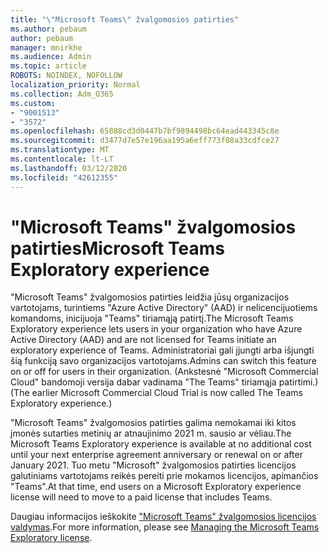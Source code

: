 ```yaml
---
title: "\"Microsoft Teams\" žvalgomosios patirties"
ms.author: pebaum
author: pebaum
manager: mnirkhe
ms.audience: Admin
ms.topic: article
ROBOTS: NOINDEX, NOFOLLOW
localization_priority: Normal
ms.collection: Adm_O365
ms.custom:
- "9001513"
- "3572"
ms.openlocfilehash: 65888cd3d0447b7bf9894498bc64ead443345c8e
ms.sourcegitcommit: d3477d7e57e196aa195a6eff773f08a33cdfce27
ms.translationtype: MT
ms.contentlocale: lt-LT
ms.lasthandoff: 03/12/2020
ms.locfileid: "42612355"
---
```

# <a name="microsoft-teams-exploratory-experience"></a><span data-ttu-id="a428f-102">"Microsoft Teams" žvalgomosios patirties</span><span class="sxs-lookup"><span data-stu-id="a428f-102">Microsoft Teams Exploratory experience</span></span>

<span data-ttu-id="a428f-103">"Microsoft Teams" žvalgomosios patirties leidžia jūsų organizacijos vartotojams, turintiems "Azure Active Directory" (AAD) ir nelicencijuotiems komandoms, inicijuoja "Teams" tiriamąją patirtį.</span><span class="sxs-lookup"><span data-stu-id="a428f-103">The Microsoft Teams Exploratory experience lets users in your organization who have Azure Active Directory (AAD) and are not licensed for Teams initiate an exploratory experience of Teams.</span></span> <span data-ttu-id="a428f-104">Administratoriai gali įjungti arba išjungti šią funkciją savo organizacijos vartotojams.</span><span class="sxs-lookup"><span data-stu-id="a428f-104">Admins can switch this feature on or off for users in their organization.</span></span> <span data-ttu-id="a428f-105">(Ankstesnė "Microsoft Commercial Cloud" bandomoji versija dabar vadinama "The Teams" tiriamąja patirtimi.)</span><span class="sxs-lookup"><span data-stu-id="a428f-105">(The earlier Microsoft Commercial Cloud Trial is now called The Teams Exploratory experience.)</span></span>

<span data-ttu-id="a428f-106">"Microsoft Teams" žvalgomosios patirties galima nemokamai iki kitos įmonės sutarties metinių ar atnaujinimo 2021 m. sausio ar vėliau.</span><span class="sxs-lookup"><span data-stu-id="a428f-106">The Microsoft Teams Exploratory experience is available at no additional cost until your next enterprise agreement anniversary or renewal on or after January 2021.</span></span> <span data-ttu-id="a428f-107">Tuo metu "Microsoft" žvalgomosios patirties licencijos galutiniams vartotojams reikės pereiti prie mokamos licencijos, apimančios "Teams".</span><span class="sxs-lookup"><span data-stu-id="a428f-107">At that time, end users on a Microsoft Exploratory experience license will need to move to a paid license that includes Teams.</span></span>

<span data-ttu-id="a428f-108">Daugiau informacijos ieškokite ["Microsoft Teams" žvalgomosios licencijos valdymas](https://docs.microsoft.com/microsoftteams/teams-exploratory/).</span><span class="sxs-lookup"><span data-stu-id="a428f-108">For more information, please see [Managing the Microsoft Teams Exploratory license](https://docs.microsoft.com/microsoftteams/teams-exploratory/).</span></span>
